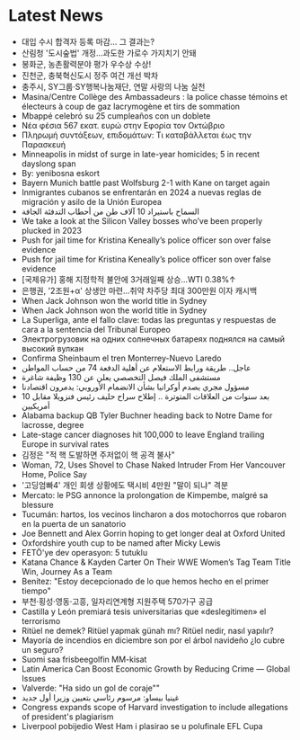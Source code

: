 # Latest News
-  대입 수시 합격자 등록 마감… 그 결과는?
-  산림청 '도시숲법' 개정...과도한 가로수 가지치기 안돼
-  봉화군, 농촌활력분야 평가 우수상 수상!
-  진천군, 충북혁신도시 정주 여건 개선 박차
-  충주시, SY그룹·SY행복나눔재단, 연말 사랑의 나눔 실천
-  Masina/Centre Collège des Ambassadeurs : la police chasse témoins et électeurs à coup de gaz lacrymogène et tirs de sommation
-  Mbappé celebró su 25 cumpleaños con un doblete
-  Νέα φέσια 567 εκατ. ευρώ στην Εφορία τον Οκτώβριο
-  Πληρωμή συντάξεων, επιδομάτων: Τι καταβάλλεται έως την Παρασκευή
-  Minneapolis in midst of surge in late-year homicides; 5 in recent dayslong span
-  By: yenibosna eskort
-  Bayern Munich battle past Wolfsburg 2-1 with Kane on target again
-  Inmigrantes cubanos se enfrentarán en 2024 a nuevas reglas de migración y asilo de la Unión Europea
-  السماح باستيراد 10 آلاف طن من أحطاب التدفئة الجافة
-  We take a look at the Silicon Valley bosses who’ve been properly plucked in 2023
-  Push for jail time for Kristina Keneally’s police officer son over false evidence
-  Push for jail time for Kristina Keneally’s police officer son over false evidence
-  [국제유가] 홍해 지정학적 불안에 3거래일째 상승…WTI 0.38%↑
-  은행권, '2조원+α' 상생안 마련…취약 차주당 최대 300만원 이자 캐시백
-  When Jack Johnson won the world title in Sydney
-  When Jack Johnson won the world title in Sydney
-  La Superliga, ante el fallo clave: todas las preguntas y respuestas de cara a la sentencia del Tribunal Europeo
-  Электрогрузовик на одних солнечных батареях поднялся на самый высокий вулкан
-  Confirma Sheinbaum el tren Monterrey-Nuevo Laredo
-  عاجل.. طريقة ورابط الاستعلام عن أهلية الدفعة 74 من حساب المواطن
-  مستشفى الملك فيصل التخصصي يعلن عن 130 وظيفة شاغرة
-  مسؤول مجري يصدم أوكرانيا بشأن الانضمام الأوروبي: يدمرون اقتصادنا
-  بعد سنوات من العلاقات المتوترة .. إطلاح سراح حليف رئيس فنزويلا مقابل 10 أمريكيين
-  Alabama backup QB Tyler Buchner heading back to Notre Dame for lacrosse, degree
-  Late-stage cancer diagnoses hit 100,000 to leave England trailing Europe in survival rates
-  김정은 "적 핵 도발하면 주저없이 핵 공격 불사"
-  Woman, 72, Uses Shovel to Chase Naked Intruder From Her Vancouver Home, Police Say
-  '고딩엄빠4' 개인 회생 상황에도 택시비 4만원 "말이 되냐" 격분
-  Mercato: le PSG annonce la prolongation de Kimpembe, malgré sa blessure
-  Tucumán: hartos, los vecinos lincharon a dos motochorros que robaron en la puerta de un sanatorio
-  Joe Bennett and Alex Gorrin hoping to get longer deal at Oxford United
-  Oxfordshire youth cup to be named after Micky Lewis
-  FETÖ'ye dev operasyon: 5 tutuklu
-  Katana Chance & Kayden Carter On Their WWE Women’s Tag Team Title Win, Journey As a Team
-  Benítez: "Estoy decepcionado de lo que hemos hecho en el primer tiempo"
-  부천·횡성·영동·고흥, 일자리연계형 지원주택 570가구 공급
-  Castilla y León premiará tesis universitarias que «deslegitimen» el terrorismo
-  Ritüel ne demek? Ritüel yapmak günah mı? Ritüel nedir, nasıl yapılır?
-  Mayoría de incendios en diciembre son por el árbol navideño ¿lo cubre un seguro?
-  Suomi saa frisbeegolfin MM-kisat
-  Latin America Can Boost Economic Growth by Reducing Crime — Global Issues
-  Valverde: "Ha sido un gol de coraje""
-  غينيا بيساو: مرسوم رئاسي بتعيين وزيرا أول جديد
-  Congress expands scope of Harvard investigation to include allegations of president's plagiarism
-  Liverpool pobijedio West Ham i plasirao se u polufinale EFL Cupa
